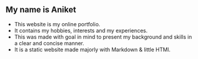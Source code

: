 ## My name is Aniket
- This website is my online portfolio.
- It contains my hobbies, interests and my experiences.
- This was made with goal in mind to present my background and skills in a clear and concise manner.
- It is a static website made majorly with Markdown & little HTMl.
